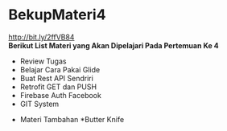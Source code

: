 # BekupMateri4
http://bit.ly/2ffVB84 <br />
<strong> Berikut List Materi yang Akan Dipelajari Pada Pertemuan Ke 4 </strong>
- Review Tugas
- Belajar Cara Pakai Glide 
- Buat Rest API Sendriri
- Retrofit GET dan PUSH 
- Firebase Auth Facebook 
- GIT System
* Materi Tambahan *Butter Knife 
